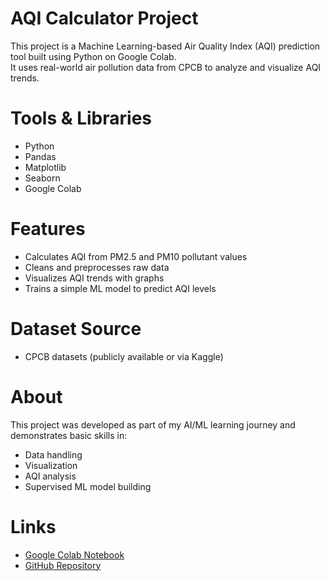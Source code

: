 # AQI Calculator Project

This project is a Machine Learning-based Air Quality Index (AQI) prediction tool built using Python on Google Colab.  
It uses real-world air pollution data from CPCB to analyze and visualize AQI trends.

# Tools & Libraries
- Python
- Pandas
- Matplotlib
- Seaborn
- Google Colab

# Features
- Calculates AQI from PM2.5 and PM10 pollutant values
- Cleans and preprocesses raw data
- Visualizes AQI trends with graphs
- Trains a simple ML model to predict AQI levels

# Dataset Source
- CPCB datasets (publicly available or via Kaggle)

# About
This project was developed as part of my AI/ML learning journey and demonstrates basic skills in:
- Data handling
- Visualization
- AQI analysis
- Supervised ML model building

# Links
- [Google Colab Notebook](https://colab.research.google.com/drive/1sBzMsnPlC4sBeL-4wL_4x6E5POtZJToP#scrollTo=HvuY_D0G8e5_&line=1&uniqifier=1)
- [GitHub Repository](https://github.com/Shradha2024/AQI-Calculator-Project)

